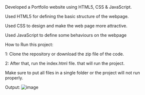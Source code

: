 Developed a Portfolio website using HTML5, CSS & JavaScript.

Used HTML5 for defining the basic structure of the webpage.

Used CSS to design and make the web page more attractive.

Used JavaScript to define some behaviours on the webpage

How to Run this project:

1: Clone the repository or download the zip file of the code.

2: After that, run the index.html file. that will run the project.

Make sure to put all files in a single folder or the project will not run properly.


Output:
![image](https://github.com/rohankokane3738/Portfollio/assets/121534086/04faf7d0-678b-44f6-9364-b886c54e2c9e)
